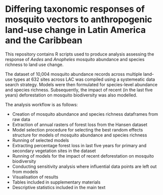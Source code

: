 # Differing taxonomic responses of mosquito vectors to anthropogenic land-use change in Latin America and the Caribbean


This repository contains R scripts used to produce analysis assessing the response of *Aedes* and *Anopheles* mosquito abundance and species richness to land use change.

The dataset of 10,004 mosquito abundance records across multiple land-use types at 632 sites across LAC was compiled using a systemeatic data search strategy. Models were then formulated for species-level abundance and species richness. Subsequently, the impact of recent (in the last five years) deforestation on mosquito biodiversity was also modelled. 


The analysis workflow is as follows:

- Creation of mosquito abundance and species richness dataframes from raw data
- Extraction of annual rasters of forest loss from the Hansen dataset
- Model selection procedure for selecting the best random effects structure for models of mosquito abundance and species richness
- Running of selected models
- Extracting percentage forest loss in last five years for primary and secondary vegetation sites in the dataset
- Running of models for the impact of recent deforestation on mosquito biodiversity
- Conducting sensitivity analysis where influential data points are left out from models
- Visualisation of results
- Tables included in supplementary materials
- Descriptive statistics included in the main text
